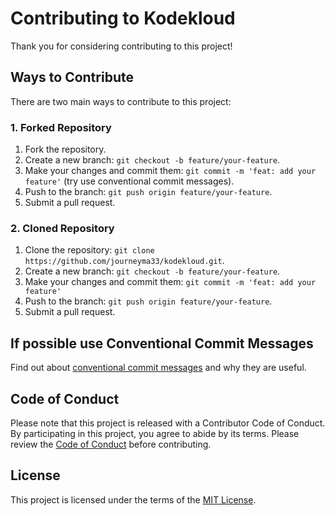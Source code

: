 # Contributing to Kodekloud

Thank you for considering contributing to this project!

## Ways to Contribute

There are two main ways to contribute to this project: 

### 1. Forked Repository

1. Fork the repository.
2. Create a new branch: `git checkout -b feature/your-feature`.
3. Make your changes and commit them: `git commit -m 'feat: add your feature'` (try use conventional commit messages).
4. Push to the branch: `git push origin feature/your-feature`.
5. Submit a pull request.

### 2. Cloned Repository

1. Clone the repository: `git clone https://github.com/journeyma33/kodekloud.git`.
2. Create a new branch: `git checkout -b feature/your-feature`.
3. Make your changes and commit them: `git commit -m 'feat: add your feature'` 
4. Push to the branch: `git push origin feature/your-feature`.
5. Submit a pull request.

## If possible use Conventional Commit Messages

Find out about [conventional commit messages](https://www.conventionalcommits.org/) and why they are useful.

## Code of Conduct

Please note that this project is released with a Contributor Code of Conduct. By participating in this project, you agree to abide by its terms. Please review the [Code of Conduct](CODE_OF_CONDUCT.md) before contributing.

## License

This project is licensed under the terms of the [MIT License](LICENSE).
